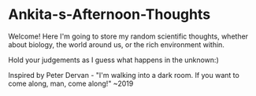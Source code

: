 # Ankita-s-Afternoon-Thoughts
Welcome! Here I'm going to store my random scientific thoughts, whether about biology, the world around us, or the rich environment within. 

Hold your judgements as I guess what happens in the unknown:)

Inspired by Peter Dervan - "I'm walking into a dark room. If you want to come along, man, come along!" ~2019
